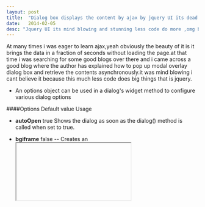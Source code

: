 ```yaml
---
layout: post
title:  "Dialog box displays the content by ajax by jquery UI its dead hot"
date:   2014-02-05 
desc: "Jquery UI its mind blowing and stunning less code do more ,omg but i didnt expect it will do this much come lets explore the beauty of jquery wit h ajax :)"
---
```


At many times i was eager to learn ajax,yeah obviously the beauty of it is 
it brings the data in a fraction of seconds without loading the page.at that time
i was searching for some good blogs over there and i came across a good blog where the 
author has explained how to pop up modal overlay dialog box and retrieve the contents 
asynchronously.it was mind blowing i cant believe it because this much less code does big things
that is jquery.

+ An options object can be used in a dialog's widget method to configure various dialog options

####Options	Default value	Usage
+ **autoOpen**	 true	Shows the dialog as soon as the dialog() method is called when set to true.

+ **bgiframe**	false -- Creates an <iframe> shim to prevent <select> elements showing through the dialog in IE6 (at present the bgiframe plugin is required). We'll look at this option in more detail shortly. This plugin is due to be retired in version 1.8 of the library and will be replaced by the new stackfix component.
+ **buttons**	{}	Supplies an object containing buttons to be used with the dialog. Each     
                                     property name becomes the text on the <button> element, and the value of each property is a callback function, which is executed when the button is clicked.
+ **closeOnEscape**	true -	If set to true, the dialog will close when the Esc key is pressed.
+ **dialogClass**	""	- Sets additional class names on the dialog for theming purposes.
+ **draggable**	true -	Makes the dialog draggable (use ui.draggable.js).
+ **height**	"auto" -	Sets the starting height of the dialog.
+ **hide**	null	-Sets an effect to be used when the dialog is closed.
+ **maxHeight**	false-	Sets a maximum height for the dialog.
+ **maxWidth**	false	-Sets a maximum width for the dialog.
+ **minHeight**	150 -	Sets a minimum height for the dialog.
+ **minWidth**	150 -	Sets a minimum width for the dialog.
+ **modal**	false	Enables modality while the dialog is open.
+ **position**	"center"	-Sets the starting position of the dialog in the viewport. Can accept a + string, or an array of strings, or an array containing exact coordinates of the dialog offset from the top and left of the viewport.
+ **resizable** true -	Makes the dialog resizable (also requires ui.resizable.js).
+ **show**	null	Sets an effect to be used when the dialog is opened.
+ **stack**	true-	Causes the focused dialog to move to the front when several dialogs are open.
+ **title**	false -	Alternative to specifying the title attribute on the widget's underlying container element.
+ **width**	300-	Sets the starting width of the dialog.
+ **zIndex**	1000--Sets the starting CSS z-index of the widget. When using multiple dialogs and the stack option is set to true the z-index will change as each dialog is moved to the front of the stack.

and i am damn sure you wont be able to get these compicated things so lets begin to practical work before that i will explain small snippet of code to make it clear

{%highlight javascript%}
	$("#div1").dialog({
					autoOpen:false,
					modal:true,   //open as modal overlay
					width: 600, //width size
					height:300, //height size
					buttons:{    //buttons in dialog box can be added
						"Dismiss": function(){     //adding dismiss button
							$(this).dialog("close");
						}
					}
					
})
{%endhighlight%}

Explanation:
 we are defining the modal dialog box to the div element and initializing with values such as it should be modal overlay,width and hieght of it and inserting some buttons and necessary actions in anonymous functions in dialog box .

{%highlight javascript%}
$("button#hitme").on('click',function(e){
				console.log("clicked");
				e.preventDefault();
				$("#div1").html("");
				$("#div1").dialog("option","title","Loading...").dialog("open");
				$("#div1").load("what_i_am.txt",function(){
					$("#div1").dialog("option","title",$(this).find("h2").text());
					$(this).find("h2").remove();
				});

{%%endhighlight}

Explanation:
+ $("#div1").dialog("option","title","Loading...").dialog("open"); --open the dialog box and set the title of it as Loading...
+ $("#div1").load("what_i_am.txt",function -- load the content of text file and insert it in to doalog box.
+ $("#div1").dialog("option","title",$(this).find("h2").text()); -- find the h2 tag in the text file and put it as title of dialogg box.
+ $(this).find("h2").remove(); -- remove the title from the body of dialog box.
